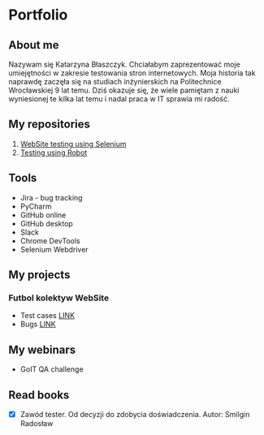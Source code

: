 # Portfolio


## About me

Nazywam się Katarzyna Błaszczyk. Chciałabym zaprezentować moje umiejętności w zakresie testowania stron internetowych. Moja historia tak naprawdę zaczęła się na studiach inżynierskich na Politechnice Wrocławskiej 9 lat temu. Dziś okazuje się, że wiele pamiętam z nauki wyniesionej te kilka lat temu i nadal praca w IT sprawia mi radość.


## My repositories

 1. [WebSite testing using Selenium](https://github.com/KatBlasz/dareIT.git)
 2. [Testing using Robot](https://github.com/KatBlasz/panelscout_robotframework.git)

## Tools
 - Jira - bug tracking
 - PyCharm
 - GitHub online
 - GitHub desktop
 - Slack
 - Chrome DevTools
 - Selenium Webdriver

 ## My projects

 ### Futbol kolektyw WebSite

 - Test cases [LINK](https://drive.google.com/drive/folders/1DL2wA7zvczSsKRSMs0-sYwYGH59kGL6-?usp=sharing)
 - Bugs [LINK](https://drive.google.com/drive/folders/10D1DAoGwYYLOTW45MiL12P4SlWt28JAs?usp=sharing)

## My webinars
- GoIT QA challenge

## Read books
- [x]  Zawód tester. Od decyzji do zdobycia doświadczenia. Autor:	Smilgin Radosław




